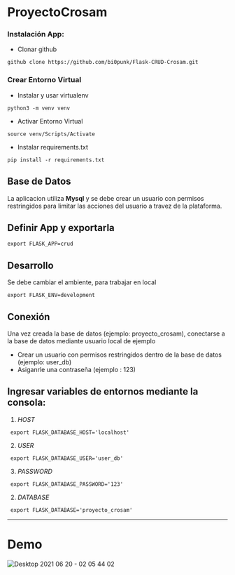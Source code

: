 # ProyectoCrosam

### Instalación App:
* Clonar github
~~~
github clone https://github.com/bi0punk/Flask-CRUD-Crosam.git
~~~

### Crear Entorno Virtual
* Instalar y usar virtualenv
~~~
python3 -m venv venv
~~~ 
* Activar Entorno Virtual
~~~
source venv/Scripts/Activate
~~~ 
* Instalar requirements.txt
~~~
pip install -r requirements.txt
~~~ 


## Base de Datos
La aplicacion utiliza **Mysql** y se debe crear un usuario con permisos restringidos para limitar las acciones del usuario a travez de la plataforma.

## Definir App y exportarla
~~~
export FLASK_APP=crud
~~~ 

## Desarrollo
Se debe cambiar el ambiente, para trabajar en local
~~~
export FLASK_ENV=development
~~~ 

## Conexión
Una vez creada la base de datos (ejemplo: proyecto_crosam), conectarse a la base de datos mediante usuario local de ejemplo

* Crear un usuario con permisos restringidos dentro de la base de datos (ejemplo: user_db)
* Asiganrle una contraseña (ejemplo : 123)

## Ingresar variables de entornos mediante la consola:
1. *HOST* 
~~~
 export FLASK_DATABASE_HOST='localhost'
~~~ 
2. *USER* 
~~~
 export FLASK_DATABASE_USER='user_db'
~~~ 
3. *PASSWORD* 
~~~
 export FLASK_DATABASE_PASSWORD='123'
~~~ 
2. *DATABASE* 
~~~
 export FLASK_DATABASE='proyecto_crosam'
~~~ 
----

# Demo
![Desktop 2021 06 20 - 02 05 44 02](https://user-images.githubusercontent.com/55854174/122664909-2ad4d400-d172-11eb-9dfa-a8580d42e390.gif)












